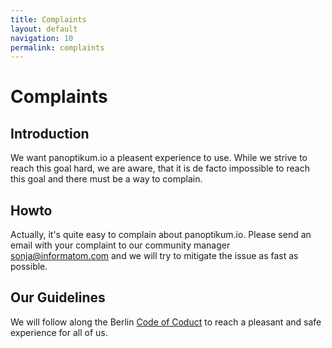```yaml
---
title: Complaints
layout: default
navigation: 10
permalink: complaints
---
```


# Complaints

## Introduction

We want panoptikum.io a pleasent experience to use. While we strive to reach this goal hard,
we are aware, that it is de facto impossible to reach this goal and there must be a way to
complain.

## Howto

Actually, it's quite easy to complain about panoptikum.io.
Please send an email with your complaint to our community manager <sonja@informatom.com> and we
will try to mitigate the issue as fast as possible.


## Our Guidelines

We will follow along the Berlin [Code of Coduct](/code_of_conduct) to reach a pleasant and safe
experience for all of us.